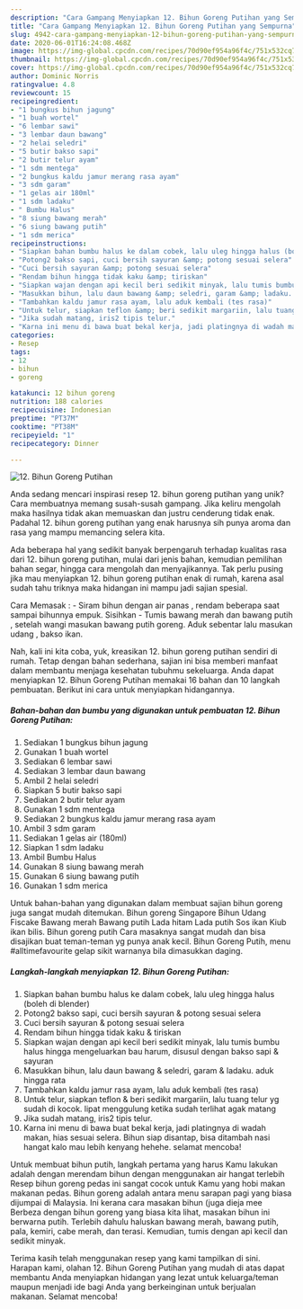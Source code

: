 ```yaml
---
description: "Cara Gampang Menyiapkan 12. Bihun Goreng Putihan yang Sempurna"
title: "Cara Gampang Menyiapkan 12. Bihun Goreng Putihan yang Sempurna"
slug: 4942-cara-gampang-menyiapkan-12-bihun-goreng-putihan-yang-sempurna
date: 2020-06-01T16:24:08.468Z
image: https://img-global.cpcdn.com/recipes/70d90ef954a96f4c/751x532cq70/12-bihun-goreng-putihan-foto-resep-utama.jpg
thumbnail: https://img-global.cpcdn.com/recipes/70d90ef954a96f4c/751x532cq70/12-bihun-goreng-putihan-foto-resep-utama.jpg
cover: https://img-global.cpcdn.com/recipes/70d90ef954a96f4c/751x532cq70/12-bihun-goreng-putihan-foto-resep-utama.jpg
author: Dominic Norris
ratingvalue: 4.8
reviewcount: 15
recipeingredient:
- "1 bungkus bihun jagung"
- "1 buah wortel"
- "6 lembar sawi"
- "3 lembar daun bawang"
- "2 helai seledri"
- "5 butir bakso sapi"
- "2 butir telur ayam"
- "1 sdm mentega"
- "2 bungkus kaldu jamur merang rasa ayam"
- "3 sdm garam"
- "1 gelas air 180ml"
- "1 sdm ladaku"
- " Bumbu Halus"
- "8 siung bawang merah"
- "6 siung bawang putih"
- "1 sdm merica"
recipeinstructions:
- "Siapkan bahan bumbu halus ke dalam cobek, lalu uleg hingga halus (boleh di blender)"
- "Potong2 bakso sapi, cuci bersih sayuran &amp; potong sesuai selera"
- "Cuci bersih sayuran &amp; potong sesuai selera"
- "Rendam bihun hingga tidak kaku &amp; tiriskan"
- "Siapkan wajan dengan api kecil beri sedikit minyak, lalu tumis bumbu halus hingga mengeluarkan bau harum, disusul dengan bakso sapi &amp; sayuran"
- "Masukkan bihun, lalu daun bawang &amp; seledri, garam &amp; ladaku. aduk hingga rata"
- "Tambahkan kaldu jamur rasa ayam, lalu aduk kembali (tes rasa)"
- "Untuk telur, siapkan teflon &amp; beri sedikit margariin, lalu tuang telur yg sudah di kocok. lipat menggulung ketika sudah terlihat agak matang"
- "Jika sudah matang, iris2 tipis telur."
- "Karna ini menu di bawa buat bekal kerja, jadi platingnya di wadah makan, hias sesuai selera. Bihun siap disantap, bisa ditambah nasi hangat kalo mau lebih kenyang hehehe. selamat mencoba!"
categories:
- Resep
tags:
- 12
- bihun
- goreng

katakunci: 12 bihun goreng 
nutrition: 188 calories
recipecuisine: Indonesian
preptime: "PT37M"
cooktime: "PT38M"
recipeyield: "1"
recipecategory: Dinner

---
```



![12. Bihun Goreng Putihan](https://img-global.cpcdn.com/recipes/70d90ef954a96f4c/751x532cq70/12-bihun-goreng-putihan-foto-resep-utama.jpg)

Anda sedang mencari inspirasi resep 12. bihun goreng putihan yang unik? Cara membuatnya memang susah-susah gampang. Jika keliru mengolah maka hasilnya tidak akan memuaskan dan justru cenderung tidak enak. Padahal 12. bihun goreng putihan yang enak harusnya sih punya aroma dan rasa yang mampu memancing selera kita.

Ada beberapa hal yang sedikit banyak berpengaruh terhadap kualitas rasa dari 12. bihun goreng putihan, mulai dari jenis bahan, kemudian pemilihan bahan segar, hingga cara mengolah dan menyajikannya. Tak perlu pusing jika mau menyiapkan 12. bihun goreng putihan enak di rumah, karena asal sudah tahu triknya maka hidangan ini mampu jadi sajian spesial.

Cara Memasak : - Siram bihun dengan air panas , rendam beberapa saat sampai bihunnya empuk. Sisihkan - Tumis bawang merah dan bawang putih , setelah wangi masukan bawang putih goreng. Aduk sebentar lalu masukan udang , bakso ikan.


Nah, kali ini kita coba, yuk, kreasikan 12. bihun goreng putihan sendiri di rumah. Tetap dengan bahan sederhana, sajian ini bisa memberi manfaat dalam membantu menjaga kesehatan tubuhmu sekeluarga. Anda dapat menyiapkan 12. Bihun Goreng Putihan memakai 16 bahan dan 10 langkah pembuatan. Berikut ini cara untuk menyiapkan hidangannya.

<!--inarticleads1-->

##### Bahan-bahan dan bumbu yang digunakan untuk pembuatan 12. Bihun Goreng Putihan:

1. Sediakan 1 bungkus bihun jagung
1. Gunakan 1 buah wortel
1. Sediakan 6 lembar sawi
1. Sediakan 3 lembar daun bawang
1. Ambil 2 helai seledri
1. Siapkan 5 butir bakso sapi
1. Sediakan 2 butir telur ayam
1. Gunakan 1 sdm mentega
1. Sediakan 2 bungkus kaldu jamur merang rasa ayam
1. Ambil 3 sdm garam
1. Sediakan 1 gelas air (180ml)
1. Siapkan 1 sdm ladaku
1. Ambil  Bumbu Halus
1. Gunakan 8 siung bawang merah
1. Gunakan 6 siung bawang putih
1. Gunakan 1 sdm merica


Untuk bahan-bahan yang digunakan dalam membuat sajian bihun goreng juga sangat mudah ditemukan. Bihun goreng Singapore Bihun Udang Fiscake Bawang merah Bawang putih Lada hitam Lada putih Sos ikan Kiub ikan bilis. Bihun goreng putih Cara masaknya sangat mudah dan bisa disajikan buat teman-teman yg punya anak kecil. Bihun Goreng Putih, menu #alltimefavourite gelap sikit warnanya bila dimasukkan daging. 

<!--inarticleads2-->

##### Langkah-langkah menyiapkan 12. Bihun Goreng Putihan:

1. Siapkan bahan bumbu halus ke dalam cobek, lalu uleg hingga halus (boleh di blender)
1. Potong2 bakso sapi, cuci bersih sayuran &amp; potong sesuai selera
1. Cuci bersih sayuran &amp; potong sesuai selera
1. Rendam bihun hingga tidak kaku &amp; tiriskan
1. Siapkan wajan dengan api kecil beri sedikit minyak, lalu tumis bumbu halus hingga mengeluarkan bau harum, disusul dengan bakso sapi &amp; sayuran
1. Masukkan bihun, lalu daun bawang &amp; seledri, garam &amp; ladaku. aduk hingga rata
1. Tambahkan kaldu jamur rasa ayam, lalu aduk kembali (tes rasa)
1. Untuk telur, siapkan teflon &amp; beri sedikit margariin, lalu tuang telur yg sudah di kocok. lipat menggulung ketika sudah terlihat agak matang
1. Jika sudah matang, iris2 tipis telur.
1. Karna ini menu di bawa buat bekal kerja, jadi platingnya di wadah makan, hias sesuai selera. Bihun siap disantap, bisa ditambah nasi hangat kalo mau lebih kenyang hehehe. selamat mencoba!


Untuk membuat bihun putih, langkah pertama yang harus Kamu lakukan adalah dengan merendam bihun dengan menggunakan air hangat terlebih Resep bihun goreng pedas ini sangat cocok untuk Kamu yang hobi makan makanan pedas. Bihun goreng adalah antara menu sarapan pagi yang biasa dijumpai di Malaysia. Ini kerana cara masakan bihun (juga dieja mee Berbeza dengan bihun goreng yang biasa kita lihat, masakan bihun ini berwarna putih. Terlebih dahulu haluskan bawang merah, bawang putih, pala, kemiri, cabe merah, dan terasi. Kemudian, tumis dengan api kecil dan sedikit minyak. 

Terima kasih telah menggunakan resep yang kami tampilkan di sini. Harapan kami, olahan 12. Bihun Goreng Putihan yang mudah di atas dapat membantu Anda menyiapkan hidangan yang lezat untuk keluarga/teman maupun menjadi ide bagi Anda yang berkeinginan untuk berjualan makanan. Selamat mencoba!
